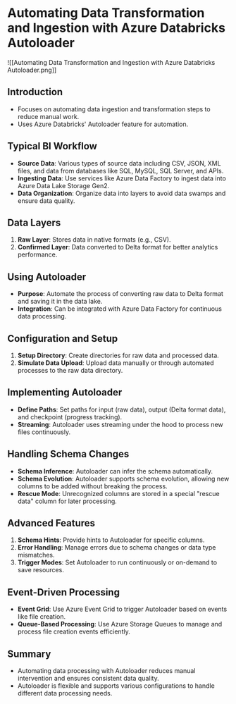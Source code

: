 # Automating Data Transformation and Ingestion with Azure Databricks Autoloader

![[Automating Data Transformation and Ingestion with Azure Databricks Autoloader.png]]


## Introduction
- Focuses on automating data ingestion and transformation steps to reduce manual work.
- Uses Azure Databricks' Autoloader feature for automation.

## Typical BI Workflow
- **Source Data**: Various types of source data including CSV, JSON, XML files, and data from databases like SQL, MySQL, SQL Server, and APIs.
- **Ingesting Data**: Use services like Azure Data Factory to ingest data into Azure Data Lake Storage Gen2.
- **Data Organization**: Organize data into layers to avoid data swamps and ensure data quality.

## Data Layers
1. **Raw Layer**: Stores data in native formats (e.g., CSV).
2. **Confirmed Layer**: Data converted to Delta format for better analytics performance.

## Using Autoloader
- **Purpose**: Automate the process of converting raw data to Delta format and saving it in the data lake.
- **Integration**: Can be integrated with Azure Data Factory for continuous data processing.

## Configuration and Setup
1. **Setup Directory**: Create directories for raw data and processed data.
2. **Simulate Data Upload**: Upload data manually or through automated processes to the raw data directory.

## Implementing Autoloader
- **Define Paths**: Set paths for input (raw data), output (Delta format data), and checkpoint (progress tracking).
- **Streaming**: Autoloader uses streaming under the hood to process new files continuously.

## Handling Schema Changes
- **Schema Inference**: Autoloader can infer the schema automatically.
- **Schema Evolution**: Autoloader supports schema evolution, allowing new columns to be added without breaking the process.
- **Rescue Mode**: Unrecognized columns are stored in a special "rescue data" column for later processing.

## Advanced Features
1. **Schema Hints**: Provide hints to Autoloader for specific columns.
2. **Error Handling**: Manage errors due to schema changes or data type mismatches.
3. **Trigger Modes**: Set Autoloader to run continuously or on-demand to save resources.

## Event-Driven Processing
- **Event Grid**: Use Azure Event Grid to trigger Autoloader based on events like file creation.
- **Queue-Based Processing**: Use Azure Storage Queues to manage and process file creation events efficiently.

## Summary
- Automating data processing with Autoloader reduces manual intervention and ensures consistent data quality.
- Autoloader is flexible and supports various configurations to handle different data processing needs.
